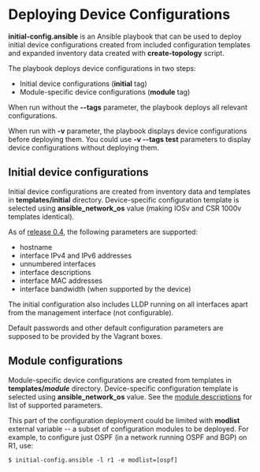# Deploying Device Configurations

**initial-config.ansible** is an Ansible playbook that can be used to deploy initial device configurations created from included configuration templates and expanded inventory data created with **create-topology** script.

The playbook deploys device configurations in two steps:

* Initial device configurations (**initial** tag)
* Module-specific device configurations (**module** tag)

When run without the **--tags** parameter, the playbook deploys all relevant configurations.

When run with **-v** parameter, the playbook displays device configurations before deploying them. You could use **-v --tags test** parameters to display device configurations without deploying them.

## Initial device configurations

Initial device configurations are created from inventory data and templates in **templates/initial** directory. Device-specific configuration template is selected using **ansible_network_os** value (making IOSv and CSR 1000v templates identical).

As of [release 0.4](release/0.4.md), the following parameters are supported:

* hostname
* interface IPv4 and IPv6 addresses
* unnumbered interfaces
* interface descriptions
* interface MAC addresses
* interface bandwidth (when supported by the device)

The initial configuration also includes LLDP running on all interfaces apart from the management interface (not configurable).

Default passwords and other default configuration parameters are supposed to be provided by the Vagrant boxes.

## Module configurations

Module-specific device configurations are created from templates in **templates/_module_** directory. Device-specific configuration template is selected using **ansible_network_os** value. See the [module descriptions](module-reference.md) for list of supported parameters.

This part of the configuration deployment could be limited with **modlist** external variable -- a subset of configuration modules to be deployed. For example, to configure just OSPF (in a network running OSPF and BGP) on R1, use:

```
$ initial-config.ansible -l r1 -e modlist=[ospf]
```
